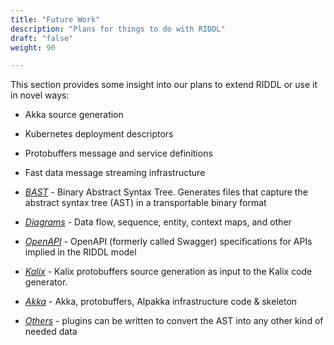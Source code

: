```yaml
---
title: "Future Work"
description: "Plans for things to do with RIDDL"
draft: "false"
weight: 90

---
```


This section provides some insight into our plans to extend RIDDL or use it in
novel ways:

* Akka source generation
* Kubernetes deployment descriptors
* Protobuffers message and service definitions
* Fast data message streaming infrastructure


* [_BAST_](bast) - Binary Abstract Syntax Tree. Generates files that capture the
  abstract syntax tree (AST) in a transportable binary format
* [_Diagrams_](diagrams) - Data flow, sequence, entity, context maps, and other
* [_OpenAPI_](openapi) - OpenAPI (formerly called Swagger) specifications for APIs
  implied in the RIDDL model
* [_Kalix_](kalix) - Kalix protobuffers source generation as input to the Kalix
  code generator.
* [_Akka_](akka) - Akka, protobuffers, Alpakka infrastructure code & skeleton
* [_Others_](others) - plugins can be written to convert the AST into any other
  kind of needed data
